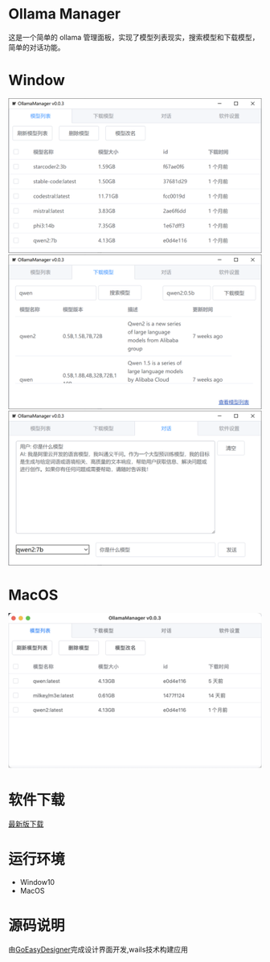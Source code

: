 # Ollama Manager

这是一个简单的 ollama 管理面板，实现了模型列表现实，搜索模型和下载模型，简单的对话功能。



# Window
![image-1](./assets/1.png)
![image-2](./assets/2.png)
![image-3](./assets/3.png)

# MacOS
![image-20240728051210795](./assets/image-20240728051210795.png)



# 软件下载

[最新版下载](https://github.com/duolabmeng6/ollama_ui/releases)

# 运行环境

* Window10
* MacOS

# 源码说明
由[GoEasyDesigner](https://github.com/duolabmeng6/GoEasyDesigner)完成设计界面开发,wails技术构建应用
